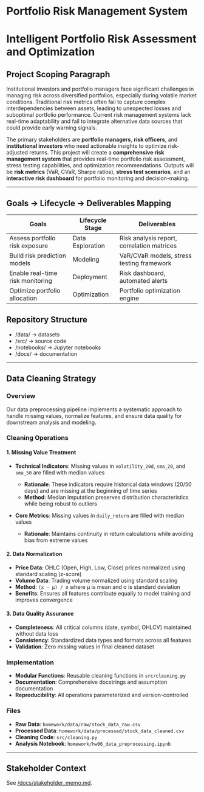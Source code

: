 # Portfolio Risk Management System

# Intelligent Portfolio Risk Assessment and Optimization

## Project Scoping Paragraph

Institutional investors and portfolio managers face significant challenges in managing risk across diversified portfolios, especially during volatile market conditions. Traditional risk metrics often fail to capture complex interdependencies between assets, leading to unexpected losses and suboptimal portfolio performance. Current risk management systems lack real-time adaptability and fail to integrate alternative data sources that could provide early warning signals.

The primary stakeholders are **portfolio managers**, **risk officers**, and **institutional investors** who need actionable insights to optimize risk-adjusted returns. This project will create a **comprehensive risk management system** that provides real-time portfolio risk assessment, stress testing capabilities, and optimization recommendations. Outputs will be **risk metrics** (VaR, CVaR, Sharpe ratios), **stress test scenarios**, and an **interactive risk dashboard** for portfolio monitoring and decision-making.

---

## Goals → Lifecycle → Deliverables Mapping

| Goals                                     | Lifecycle Stage      | Deliverables                           |
| ----------------------------------------- | -------------------- | -------------------------------------- |
| Assess portfolio risk exposure            | Data Exploration     | Risk analysis report, correlation matrices |
| Build risk prediction models             | Modeling             | VaR/CVaR models, stress testing framework |
| Enable real-time risk monitoring         | Deployment           | Risk dashboard, automated alerts       |
| Optimize portfolio allocation             | Optimization         | Portfolio optimization engine          |

## Repository Structure

- /data/ → datasets
- /src/ → source code
- /notebooks/ → Jupyter notebooks
- /docs/ → documentation

---

## Data Cleaning Strategy

### Overview
Our data preprocessing pipeline implements a systematic approach to handle missing values, normalize features, and ensure data quality for downstream analysis and modeling.

### Cleaning Operations

#### 1. Missing Value Treatment
- **Technical Indicators**: Missing values in `volatility_20d`, `sma_20`, and `sma_50` are filled with median values
  - **Rationale**: These indicators require historical data windows (20/50 days) and are missing at the beginning of time series
  - **Method**: Median imputation preserves distribution characteristics while being robust to outliers

- **Core Metrics**: Missing values in `daily_return` are filled with median values
  - **Rationale**: Maintains continuity in return calculations while avoiding bias from extreme values

#### 2. Data Normalization
- **Price Data**: OHLC (Open, High, Low, Close) prices normalized using standard scaling (z-score)
- **Volume Data**: Trading volume normalized using standard scaling
- **Method**: `(x - μ) / σ` where μ is mean and σ is standard deviation
- **Benefits**: Ensures all features contribute equally to model training and improves convergence

#### 3. Data Quality Assurance
- **Completeness**: All critical columns (date, symbol, OHLCV) maintained without data loss
- **Consistency**: Standardized data types and formats across all features
- **Validation**: Zero missing values in final cleaned dataset

### Implementation
- **Modular Functions**: Reusable cleaning functions in `src/cleaning.py`
- **Documentation**: Comprehensive docstrings and assumption documentation
- **Reproducibility**: All operations parameterized and version-controlled

### Files
- **Raw Data**: `homework/data/raw/stock_data_raw.csv`
- **Processed Data**: `homework/data/processed/stock_data_cleaned.csv`
- **Cleaning Code**: `src/cleaning.py`
- **Analysis Notebook**: `homework/hw06_data_preprocessing.ipynb`

---

## Stakeholder Context

See [/docs/stakeholder_memo.md](docs/stakeholder_memo.md).
